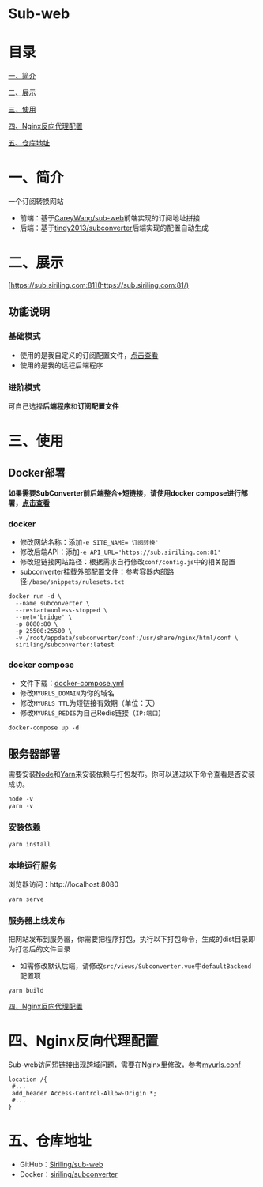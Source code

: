 # Sub-web

# 目录

[一、简介](#一简介)

[二、展示](#二展示)

[三、使用](#三使用)

[四、Nginx反向代理配置](#四nginx反向代理配置)

[五、仓库地址](#五仓库信息)

# 一、简介

一个订阅转换网站

- 前端：基于[CareyWang/sub-web](https://github.com/CareyWang/sub-web)前端实现的订阅地址拼接
- 后端：基于[tindy2013/subconverter](https://github.com/tindy2013/subconverter)后端实现的配置自动生成

# 二、展示

[https://sub.siriling.com:81](https://sub.siriling.com:81/)

## 功能说明

### 基础模式

- 使用的是我自定义的订阅配置文件，[点击查看](https://raw.githubusercontent.com/Siriling/sub-web/main/public/config/diy-rules2.ini)
- 使用的是我的远程后端程序

### 进阶模式

可自己选择**后端程序**和**订阅配置文件**

# 三、使用

## Docker部署

**如果需要SubConverter前后端整合+短链接，请使用docker compose进行部署，[点击查看](https://github.com/Siriling/dockerfiles/tree/main/subconverter)**

### docker

- 修改网站名称：添加`-e SITE_NAME='订阅转换'`
- 修改后端API：添加`-e API_URL='https://sub.siriling.com:81'`
- 修改短链接网站路径：根据需求自行修改`conf/config.js`中的相关配置
- subconverter挂载外部配置文件：参考容器内部路径:`/base/snippets/rulesets.txt`

```
docker run -d \
  --name subconverter \
  --restart=unless-stopped \
  --net='bridge' \
  -p 8080:80 \
  -p 25500:25500 \
  -v /root/appdata/subconverter/conf:/usr/share/nginx/html/conf \
  siriling/subconverter:latest
```

### docker compose

- 文件下载：[docker-compose.yml](https://raw.githubusercontent.com/Siriling/dockerfiles/main/subconverter/docker-compose.yml)
- 修改`MYURLS_DOMAIN`为你的域名
- 修改`MYURLS_TTL`为短链接有效期（单位：天）
- 修改`MYURLS_REDIS`为自己Redis链接（`IP:端口`）

```
docker-compose up -d
```

## 服务器部署

需要安装[Node](https://nodejs.org/zh-cn/)和[Yarn](https://legacy.yarnpkg.com/en/docs/install)来安装依赖与打包发布。你可以通过以下命令查看是否安装成功。

```shell
node -v
yarn -v
```

### 安装依赖

```shell
yarn install
```

### 本地运行服务

浏览器访问：http://localhost:8080

```shell
yarn serve
```

### 服务器上线发布

把网站发布到服务器，你需要把程序打包，执行以下打包命令，生成的dist目录即为打包后的文件目录

- 如需修改默认后端，请修改`src/views/Subconverter.vue`中`defaultBackend`配置项

```shell
yarn build
```

[四、Nginx反向代理配置](https://github.com/Siriling/dockerfiles/tree/main/subconverter#四nginx反向代理配置)

# 四、Nginx反向代理配置

Sub-web访问短链接出现跨域问题，需要在Nginx里修改，参考[myurls.conf](https://raw.githubusercontent.com/Siriling/dockerfiles/main/subconverter/myurls.conf)

```
location /{
 #...
 add_header Access-Control-Allow-Origin *;
 #...
}
```

# 五、仓库地址

- GitHub：[Siriling/sub-web](https://github.com/Siriling/sub-web)
- Docker：[siriling/subconverter](https://hub.docker.com/r/siriling/subconverter)

